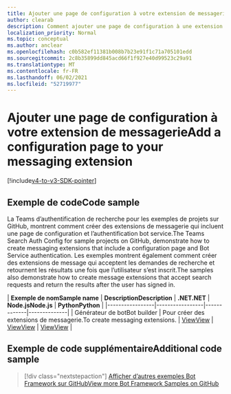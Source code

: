 ```yaml
---
title: Ajouter une page de configuration à votre extension de messagerie
author: clearab
description: Comment ajouter une page de configuration à une extension de messagerie
localization_priority: Normal
ms.topic: conceptual
ms.author: anclear
ms.openlocfilehash: c0b582ef11381b008b7b23e91f1c71a705101edd
ms.sourcegitcommit: 2c8b35899dd845acd66f1f927e40d99523c29a91
ms.translationtype: MT
ms.contentlocale: fr-FR
ms.lasthandoff: 06/02/2021
ms.locfileid: "52719977"
---
```

# <a name="add-a-configuration-page-to-your-messaging-extension"></a><span data-ttu-id="214cb-103">Ajouter une page de configuration à votre extension de messagerie</span><span class="sxs-lookup"><span data-stu-id="214cb-103">Add a configuration page to your messaging extension</span></span>

[!include[v4-to-v3-SDK-pointer](~/includes/v4-to-v3-pointer-me.md)]

## <a name="code-sample"></a><span data-ttu-id="214cb-104">Exemple de code</span><span class="sxs-lookup"><span data-stu-id="214cb-104">Code sample</span></span>

<span data-ttu-id="214cb-105">La Teams d’authentification de recherche pour les exemples de projets sur GitHub, montrent comment créer des extensions de messagerie qui incluent une page de configuration et l’authentification bot service.</span><span class="sxs-lookup"><span data-stu-id="214cb-105">The Teams Search Auth Config for sample projects on GitHub, demonstrate how to create messaging extensions that include a configuration page and Bot Service authentication.</span></span> <span data-ttu-id="214cb-106">Les exemples montrent également comment créer des extensions de message qui acceptent les demandes de recherche et retournent les résultats une fois que l’utilisateur s’est inscrit.</span><span class="sxs-lookup"><span data-stu-id="214cb-106">The samples also demonstrate how to create message extensions that accept search requests and return the results after the user has signed in.</span></span>

| <span data-ttu-id="214cb-107">**Exemple de nom**</span><span class="sxs-lookup"><span data-stu-id="214cb-107">**Sample name**</span></span> | <span data-ttu-id="214cb-108">**Description**</span><span class="sxs-lookup"><span data-stu-id="214cb-108">**Description**</span></span> | <span data-ttu-id="214cb-109">**.NET**</span><span class="sxs-lookup"><span data-stu-id="214cb-109">**.NET**</span></span> | <span data-ttu-id="214cb-110">**Node.js**</span><span class="sxs-lookup"><span data-stu-id="214cb-110">**Node.js**</span></span> | <span data-ttu-id="214cb-111">**Python**</span><span class="sxs-lookup"><span data-stu-id="214cb-111">**Python**</span></span> |
|-----------------|-----------------|-------------|--------------|
| <span data-ttu-id="214cb-112">Générateur de bot</span><span class="sxs-lookup"><span data-stu-id="214cb-112">Bot builder</span></span> | <span data-ttu-id="214cb-113">Pour créer des extensions de messagerie.</span><span class="sxs-lookup"><span data-stu-id="214cb-113">To create messaging extensions.</span></span> | [<span data-ttu-id="214cb-114">View</span><span class="sxs-lookup"><span data-stu-id="214cb-114">View</span></span>](https://github.com/microsoft/BotBuilder-Samples/tree/master/samples/csharp_dotnetcore/52.teams-messaging-extensions-search-auth-config) | [<span data-ttu-id="214cb-115">View</span><span class="sxs-lookup"><span data-stu-id="214cb-115">View</span></span>](https://github.com/microsoft/BotBuilder-Samples/tree/master/samples/javascript_nodejs/52.teams-messaging-extensions-search-auth-config) | [<span data-ttu-id="214cb-116">View</span><span class="sxs-lookup"><span data-stu-id="214cb-116">View</span></span>]( https://github.com/microsoft/BotBuilder-Samples/tree/main/samples/python/50.teams-messaging-extension-search) |

## <a name="additional-code-sample"></a><span data-ttu-id="214cb-117">Exemple de code supplémentaire</span><span class="sxs-lookup"><span data-stu-id="214cb-117">Additional code sample</span></span>

> [!div class="nextstepaction"]
> [<span data-ttu-id="214cb-118">Afficher d’autres exemples Bot Framework sur GitHub</span><span class="sxs-lookup"><span data-stu-id="214cb-118">View more Bot Framework Samples on GitHub</span></span>](https://github.com/microsoft/BotBuilder-Samples)
